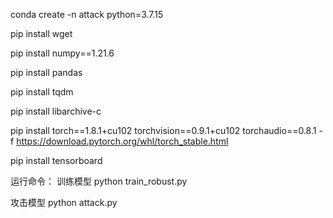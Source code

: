 conda create -n attack python=3.7.15

pip install wget

pip install numpy==1.21.6

pip install pandas

pip install tqdm

pip install libarchive-c

pip install torch==1.8.1+cu102 torchvision==0.9.1+cu102 torchaudio==0.8.1 -f https://download.pytorch.org/whl/torch_stable.html

pip install tensorboard


运行命令：
训练模型
python train_robust.py 

攻击模型
python attack.py
